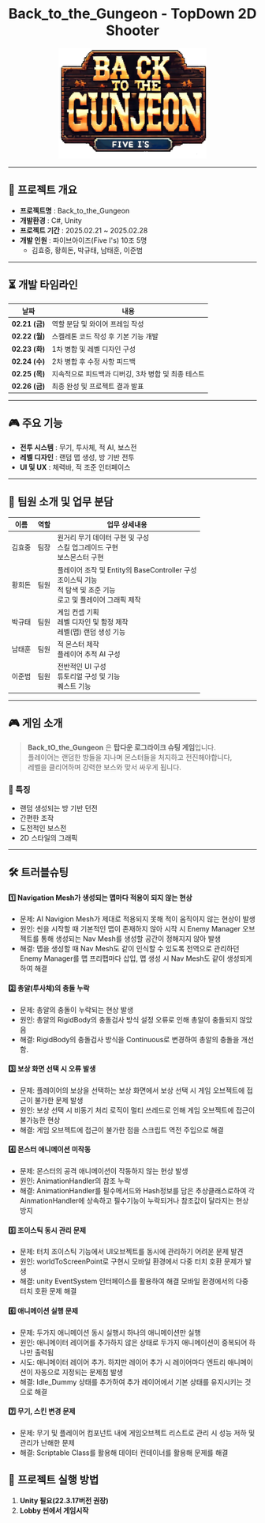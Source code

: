 <div align="center">

# Back_to_the_Gungeon - TopDown 2D Shooter 

<p align="center"><img src="Assets\04.Images\GunjeonTitle.png" alt="프로젝트 로고" width="300"/></p>

</div>

---

## 📌 프로젝트 개요  

- **프로젝트명** : Back_to_the_Gungeon  
- **개발환경** : C#, Unity  
- **프로젝트 기간** : 2025.02.21 ~ 2025.02.28  
- **개발 인원** : 파이브아이즈(Five I's) 10조 5명  
  - 김효중, 황희돈, 박규태, 남태훈, 이준범  

---

## ⏳ 개발 타임라인  

| 날짜 | 내용 |  
|------|-------|  
| **02.21 (금)** | 역할 분담 및 와이어 프레임 작성 |  
| **02.22 (월)** | 스켈레톤 코드 작성 후 기본 기능 개발 |  
| **02.23 (화)** | 1차 병합 및 레벨 디자인 구성 |  
| **02.24 (수)** | 2차 병합 후 수정 사항 피드백 |  
| **02.25 (목)** | 지속적으로 피드백과 디버깅, 3차 병합 및 최종 테스트 |  
| **02.26 (금)** | 최종 완성 및 프로젝트 결과 발표 |  

---

## 🎮 주요 기능  

- **전투 시스템** : 무기, 투사체, 적 AI, 보스전  
- **레벨 디자인** : 랜덤 맵 생성, 방 기반 전투  
- **UI 및 UX** : 체력바, 적 조준 인터페이스 

---

## 👥 팀원 소개 및 업무 분담  

| 이름 | 역할 | 업무 상세내용 |  
|------|------|------------|  
| 김효중 | 팀장 | 원거리 무기 데이터 구현 및 구성 <br> 스킬 업그레이드 구현 <br> 보스몬스터 구현 |  
| 황희돈 | 팀원 | 플레이어 조작 및 Entity의 BaseController 구성 <br> 조이스틱 기능 <br> 적 탐색 및 조준 기능 <br> 로고 및 플레이어 그래픽 제작 |  
| 박규태 | 팀원 | 게임 컨셉 기획 <br> 레벨 디자인 및 함정 제작 <br> 레벨(맵) 랜덤 생성 기능 |  
| 남태훈 | 팀원 | 적 몬스터 제작 <br> 플레이어 추적 AI 구성 |  
| 이준범 | 팀원 | 전반적인 UI 구성 <br> 튜토리얼 구성 및 기능 <br> 퀘스트 기능 |  

---

## 🎮 게임 소개  

> **Back_tO_the_Gungeon** 은 **탑다운 로그라이크 슈팅 게임**입니다.  
> 플레이어는 랜덤한 방들을 지나며 몬스터들을 처지하고 전진해야합니다,  
> 레벨을 클리어하며 강력한 보스와 맞서 싸우게 됩니다.  

### 🔹 특징  
- 랜덤 생성되는 방 기반 던전  
- 간편한 조작  
- 도전적인 보스전 
- 2D 스타일의 그래픽  

---

## 🛠 트러블슈팅  
 
#### 1️⃣ **Navigation Mesh가 생성되는 맵마다 적용이 되지 않는 현상**
- 문제: AI Navigion Mesh가 제대로 적용되지 못해 적이 움직이지 않는 현상이 발생
- 원인: 씬을 시작할 때 기본적인 맵이 존재하지 않아 시작 시 Enemy Manager 오브젝트를 통해 생성되는 Nav Mesh를 생성할 공간이 정해지지 않아 발생
- 해결: 맵을 생성할 때 Nav Mesh도 같이 인식할 수 있도록 전역으로 관리하던 Enemy Manager를 맵 프리팹마다 삽입, 맵 생성 시 Nav Mesh도 같이 생성되게 하여 해결
#### 2️⃣ **총알(투사체)의 충돌 누락**
- 문제: 총알의 충돌이 누락되는 현상 발생
- 원인: 총알의 RigidBody의 충돌검사 방식 설정 오류로 인해 총알이 충돌되지 않았음
- 해결: RigidBody의 충돌검사 방식을 Continuous로 변경하여 총알의 충돌을 개선함.
#### 3️⃣ **보상 화면 선택 시 오류 발생**
- 문제: 플레이어의 보상을 선택하는 보상 화면에서 보상 선택 시 게임 오브젝트에 접근이 불가한 문제 발생
- 원인: 보상 선택 시 비동기 처리 로직이 멀티 쓰레드로 인해 게임 오브젝트에 접근이 불가능한 현상
- 해결: 게임 오브젝트에 접근이 불가한 점을 스크립트 역전 주입으로 해결
#### 4️⃣ **몬스터 애니메이션 미작동**
- 문제: 몬스터의 공격 애니메이션이 작동하지 않는 현상 발생
- 원인: AnimationHandler의 참조 누락
- 해결: AnimationHandler를 필수메서드와 Hash정보를 담은 추상클래스로하여 각 AinmationHandler에 상속하고 필수기능이 누락되거나 참조값이 달라지는 현상 방지
#### 5️⃣ **조이스틱 동시 관리 문제**
- 문제: 터치 조이스틱 기능에서 UI오브젝트를 동시에 관리하기 어려운 문제 발견
- 원인: worldToScreenPoint로 구현시 모바일 환경에서 다중 터치 호환 문제가 발생
- 해결: unity EventSystem 인터페이스를 활용하여 해결 모바일 환경에서의 다중 터치 호환 문제 해결
#### 6️⃣ **애니메이션 실행 문제**
- 문제: 두가지 애니메이션 동시 실행시 하나의 애니메이션만 실행
- 원인: 애니메이터 레이어를 추가하지 않은 상태로 두가지 애니메이션이 중복되어 하나만 출력됨
- 시도: 애니메이터 레이어 추가. 하지만 레이어 추가 시 레이어마다 엔트리 애니메이션이 자동으로 지정되는 문제점 발생
- 해결: Idle_Dummy 상태를 추가하여 추가 레이어에서 기본 상태를 유지시키는 것으로 해결
#### 7️⃣ **무기, 스킨 변경 문제**
- 문제: 무기 및 플레이어 컴포넌트 내에 게임오브젝트 리스트로 관리 시 성능 저하 및 관리가 난해한 문제
- 해결: Scriptable Class를 활용해 데이터 컨테이너를 활용해 문제를 해결

## 📎 프로젝트 실행 방법  

1. **Unity 필요(22.3.17버전 권장)**  
2. **Lobby 씬에서 게임시작**
